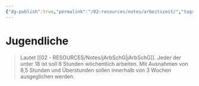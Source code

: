 ```yaml
---
{"dg-publish":true,"permalink":"/02-resources/notes/arbeitszeit/","tags":["jArbSchG","arbeitsrecht"],"noteIcon":"","updated":"2025-09-16T10:35:18.945+02:00"}
---
```


# Jugendliche
>Lautet [[02 - RESOURCES/Notes/jArbSchG\|jArbSchG]]. Jeder der unter 18 ist soll 8 Stunden wöchentlich arbeiten.
>Mit Ausnahmen von 8,5 Stunden und Überstunden sollen innerhalb von 3 Wochen ausgeglichen werden.